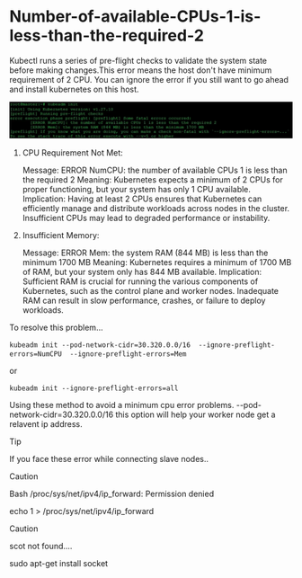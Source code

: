 # Number-of-available-CPUs-1-is-less-than-the-required-2
Kubectl runs a series of pre-flight checks to validate the system state before making changes.This error means the host don't have minimum requirement of 2 CPU.
You can ignore the error if you still want to go ahead and install kubernetes on this host.

![Alt text](1-4-1-1536x199.webp)

1. CPU Requirement Not Met:

    Message: ERROR NumCPU: the number of available CPUs 1 is less than the required 2
    Meaning: Kubernetes expects a minimum of 2 CPUs for proper functioning, but your system has only 1 CPU available.
    Implication: Having at least 2 CPUs ensures that Kubernetes can efficiently manage and distribute workloads across nodes in the cluster.
                Insufficient CPUs may lead to degraded performance or instability.

2. Insufficient Memory:

    Message: ERROR Mem: the system RAM (844 MB) is less than the minimum 1700 MB
    Meaning: Kubernetes requires a minimum of 1700 MB of RAM, but your system only has 844 MB available.
    Implication: Sufficient RAM is crucial for running the various components of Kubernetes, such as the control plane and worker nodes.
                Inadequate RAM can result in slow performance, crashes, or failure to deploy workloads.


To resolve this problem...

    kubeadm init --pod-network-cidr=30.320.0.0/16  --ignore-preflight-errors=NumCPU  --ignore-preflight-errors=Mem

  or

    kubeadm init --ignore-preflight-errors=all

Using these method to avoid a minimum cpu error problems. --pod-network-cidr=30.320.0.0/16 this option will help your worker node get a relavent ip address.

>[!TIP]
> If you face these error while connecting slave nodes..

>[!CAUTION]
> Bash /proc/sys/net/ipv4/ip_forward: Permission denied

echo 1 > /proc/sys/net/ipv4/ip_forward

>[!CAUTION]
> scot not found....

sudo apt-get install socket









